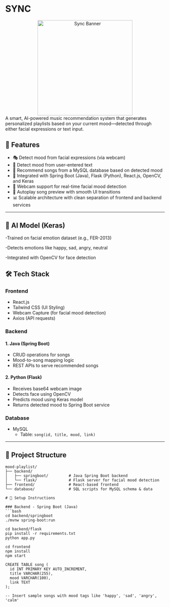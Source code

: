 # SYNC
<div align="center">
  <img src="https://sync-mb.vercel.app/assets/logo-dark.png" alt="Sync Banner" width="300">
</div>
A smart, AI-powered music recommendation system that generates personalized playlists based on your current mood—detected through either facial expressions or text input.

## 🌟 Features

- 🎭 Detect mood from facial expressions (via webcam)
- 💬 Detect mood from user-entered text
- 🎵 Recommend songs from a MySQL database based on detected mood
- 🚀 Integrated with Spring Boot (Java), Flask (Python), React.js, OpenCV, and Keras
- 📸 Webcam support for real-time facial mood detection
- 🎼 Autoplay song preview with smooth UI transitions
- 📊 Scalable architecture with clean separation of frontend and backend services

---

## 🤖 AI Model (Keras)
-Trained on facial emotion dataset (e.g., FER-2013)

-Detects emotions like happy, sad, angry, neutral

-Integrated with OpenCV for face detection



## 🛠️ Tech Stack

### Frontend
- React.js
- Tailwind CSS (UI Styling)
- Webcam Capture (for facial mood detection)
- Axios (API requests)

### Backend
#### 1. **Java (Spring Boot)**
- CRUD operations for songs
- Mood-to-song mapping logic
- REST APIs to serve recommended songs

#### 2. **Python (Flask)**
- Receives base64 webcam image
- Detects face using OpenCV
- Predicts mood using Keras model
- Returns detected mood to Spring Boot service

### Database
- MySQL
  - Table: `song(id, title, mood, link)`

---

## 📂 Project Structure

```plaintext
mood-playlist/
├── backend/
│   ├── springboot/         # Java Spring Boot backend
│   └── flask/              # Flask server for facial mood detection
├── frontend/               # React-based frontend
└── database/               # SQL scripts for MySQL schema & data

# 🚀 Setup Instructions

### Backend - Spring Boot (Java)
```bash
cd backend/springboot
./mvnw spring-boot:run

cd backend/flask
pip install -r requirements.txt
python app.py

cd frontend
npm install
npm start

CREATE TABLE song (
  id INT PRIMARY KEY AUTO_INCREMENT,
  title VARCHAR(255),
  mood VARCHAR(100),
  link TEXT
);

-- Insert sample songs with mood tags like 'happy', 'sad', 'angry', 'calm'


